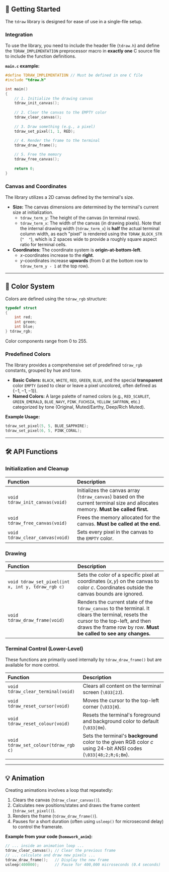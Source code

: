 ## 🚀 Getting Started

The `tdraw` library is designed for ease of use in a single-file setup.

### Integration

To use the library, you need to include the header file (`tdraw.h`) and define the `TDRAW_IMPLEMENTATION` preprocessor macro in **exactly one** C source file to include the function definitions.

**`main.c` example:**

```c
#define TDRAW_IMPLEMENTATION // Must be defined in one C file
#include "tdraw.h"

int main()
{
    // 1. Initialize the drawing canvas
    tdraw_init_canvas(); 
    
    // 2. Clear the canvas to the EMPTY color
    tdraw_clear_canvas();
    
    // 3. Draw something (e.g., a pixel)
    tdraw_set_pixel(1, 1, RED); 
    
    // 4. Render the frame to the terminal
    tdraw_draw_frame(); 

    // 5. Free the memory
    tdraw_free_canvas();
    
    return 0;
}
```

### Canvas and Coordinates

The library utilizes a 2D canvas defined by the terminal's size.

  * **Size:** The canvas dimensions are determined by the terminal's current size at initialization.
      * `tdraw_term_y`: The height of the canvas (in terminal rows).
      * `tdraw_term_x`: The width of the canvas (in drawing pixels). Note that the internal drawing width (`tdraw_term_x`) is **half** the actual terminal column width, as each "pixel" is rendered using the `TDRAW_BLOCK_STR` (`"  "`), which is 2 spaces wide to provide a roughly square aspect ratio for terminal cells.
  * **Coordinates:** The coordinate system is **origin-at-bottom-left**.
      * $x$-coordinates increase to the **right**.
      * $y$-coordinates increase **upwards** (from $0$ at the bottom row to `tdraw_term_y - 1` at the top row).

-----

## 🎨 Color System

Colors are defined using the `tdraw_rgb` structure:

```c
typedef struct
{
    int red;
    int green;
    int blue;
} tdraw_rgb;
```

Color components range from $0$ to $255$.

### Predefined Colors

The library provides a comprehensive set of predefined `tdraw_rgb` constants, grouped by hue and tone.

  * **Basic Colors:** `BLACK`, `WHITE`, `RED`, `GREEN`, `BLUE`, and the special **transparent** color `EMPTY` (used to clear or leave a pixel uncolored, often defined as $\{-1, -1, -1\}$).
  * **Named Colors:** A large palette of named colors (e.g., `RED_SCARLET`, `GREEN_EMERALD`, `BLUE_NAVY`, `PINK_FUCHSIA`, `YELLOW_SAFFRON`, etc.) categorized by tone (Original, Muted/Earthy, Deep/Rich Muted).

**Example Usage:**

```c
tdraw_set_pixel(5, 5, BLUE_SAPPHIRE);
tdraw_set_pixel(6, 5, PINK_CORAL);
```

-----

## 🛠️ API Functions

### Initialization and Cleanup

| Function | Description |
| :--- | :--- |
| `void tdraw_init_canvas(void)` | Initializes the canvas array (`tdraw_canvas`) based on the current terminal size and allocates memory. **Must be called first.** |
| `void tdraw_free_canvas(void)` | Frees the memory allocated for the canvas. **Must be called at the end.** |
| `void tdraw_clear_canvas(void)` | Sets every pixel in the canvas to the `EMPTY` color. |

### Drawing

| Function | Description |
| :--- | :--- |
| `void tdraw_set_pixel(int x, int y, tdraw_rgb c)` | Sets the color of a specific pixel at coordinates $(x, y)$ on the canvas to color $c$. Coordinates outside the canvas bounds are ignored. |
| `void tdraw_draw_frame(void)` | Renders the current state of the `tdraw_canvas` to the terminal. It clears the terminal, resets the cursor to the top-left, and then draws the frame row by row. **Must be called to see any changes.** |

### Terminal Control (Lower-Level)

These functions are primarily used internally by `tdraw_draw_frame()` but are available for more control.

| Function | Description |
| :--- | :--- |
| `void tdraw_clear_terminal(void)` | Clears all content on the terminal screen (`\033[2J`). |
| `void tdraw_reset_cursor(void)` | Moves the cursor to the top-left corner (`\033[H`). |
| `void tdraw_reset_colour(void)` | Resets the terminal's foreground and background color to default (`\033[0m`). |
| `void tdraw_set_colour(tdraw_rgb c)` | Sets the terminal's **background** color to the given RGB color $c$ using 24-bit ANSI codes (`\033[48;2;R;G;Bm`). |

-----

## 💡 Animation

Creating animations involves a loop that repeatedly:

1.  Clears the canvas (`tdraw_clear_canvas()`).
2.  Calculates new positions/states and draws the frame content (`tdraw_set_pixel()`).
3.  Renders the frame (`tdraw_draw_frame()`).
4.  Pauses for a short duration (often using `usleep()` for microsecond delay) to control the framerate.

**Example from your code (`homework_anim`):**

```c
// ... inside an animation loop ...
tdraw_clear_canvas(); // Clear the previous frame
// ... calculate and draw new pixels ...
tdraw_draw_frame();   // Display the new frame
usleep(400000);       // Pause for 400,000 microseconds (0.4 seconds)
```
